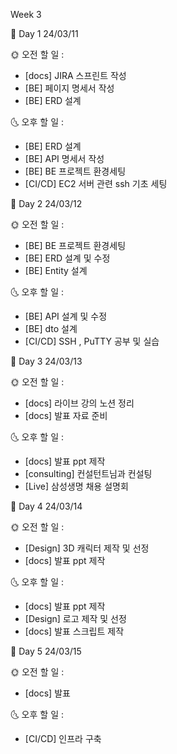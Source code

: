 Week 3

📢 Day 1
24/03/11
 
🌞 오전 할 일 : 

- [docs] JIRA 스프린트 작성
- [BE] 페이지 명세서 작성
- [BE] ERD 설계


🌜 오후 할 일 : 

- [BE] ERD 설계
- [BE] API 명세서 작성
- [BE] BE 프로젝트 환경세팅
- [CI/CD] EC2 서버 관련 ssh 기초 세팅  

📢 Day 2
24/03/12

🌞 오전 할 일 : 

- [BE] BE 프로젝트 환경세팅
- [BE] ERD 설계 및 수정
- [BE] Entity 설계 

🌜 오후 할 일 : 

- [BE] API 설계 및 수정
- [BE] dto 설계
- [CI/CD] SSH , PuTTY 공부 및 실습

📢 Day 3
24/03/13

🌞 오전 할 일 : 

- [docs] 라이브 강의 노션 정리
- [docs] 발표 자료 준비

🌜 오후 할 일 : 

- [docs] 발표 ppt 제작
- [consulting] 컨설턴트님과 컨설팅
- [Live] 삼성생명 채용 설명회

📢 Day 4
24/03/14

🌞 오전 할 일 : 

- [Design] 3D 캐릭터 제작 및 선정
- [docs] 발표 ppt 제작

🌜 오후 할 일 : 

- [docs] 발표 ppt 제작
- [Design] 로고 제작 및 선정
- [docs] 발표 스크립트 제작

📢 Day 5
24/03/15

🌞 오전 할 일 : 

- [docs] 발표

🌜 오후 할 일 : 

- [CI/CD] 인프라 구축







